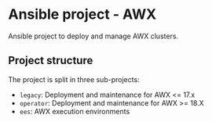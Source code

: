 # Ansible project - AWX

Ansible project to deploy and manage AWX clusters.

## Project structure

The project is split in three sub-projects:

* `legacy`: Deployment and maintenance for AWX <= 17.x
* `operator`: Deployment and maintenance for AWX >= 18.X
* `ees`: AWX execution environments
